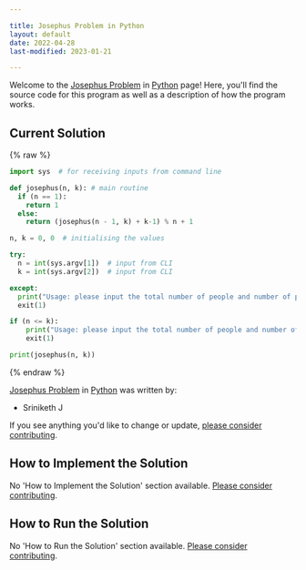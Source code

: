 ```yaml
---

title: Josephus Problem in Python
layout: default
date: 2022-04-28
last-modified: 2023-01-21

---
```


Welcome to the [Josephus Problem](https://sampleprograms.io/projects/josephus-problem) in [Python](https://sampleprograms.io/languages/python) page! Here, you'll find the source code for this program as well as a description of how the program works.

## Current Solution

{% raw %}

```python
import sys  # for receiving inputs from command line

def josephus(n, k): # main routine
  if (n == 1):
    return 1
  else:
    return (josephus(n - 1, k) + k-1) % n + 1

n, k = 0, 0  # initialising the values 

try:
  n = int(sys.argv[1])  # input from CLI
  k = int(sys.argv[2])  # input from CLI

except:
  print("Usage: please input the total number of people and number of people to skip.")
  exit(1)

if (n <= k):
    print("Usage: please input the total number of people and number of people to skip.")
    exit(1)

print(josephus(n, k))
```

{% endraw %}

[Josephus Problem](https://sampleprograms.io/projects/josephus-problem) in [Python](https://sampleprograms.io/languages/python) was written by:

- Sriniketh J

If you see anything you'd like to change or update, [please consider contributing](https://github.com/TheRenegadeCoder/sample-programs).

## How to Implement the Solution

No 'How to Implement the Solution' section available. [Please consider contributing](https://github.com/TheRenegadeCoder/sample-programs-website).

## How to Run the Solution

No 'How to Run the Solution' section available. [Please consider contributing](https://github.com/TheRenegadeCoder/sample-programs-website).